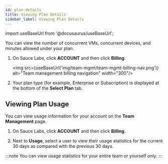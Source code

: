 ```yaml
---
id: plan-details
title: Viewing Plan Details
sidebar_label: Viewing Plan Details
---
```


import useBaseUrl from '@docusaurus/useBaseUrl';

You can view the number of concurrent VMs, concurrent devices, and minutes allowed under your plan.

1. On Sauce Labs, click **ACCOUNT** and then click **Billing**.

   <img src={useBaseUrl('img/team-mgmt/team-mgmt-billing-nav.png')} alt="Team management billing navigation" width="300"/>

2. Your plan type (for example, Enterprise or Subscription) is displayed at the bottom of the **Select Plan** tab.

## Viewing Plan Usage
You can view usage information for your account on the **Team Management** page.

1. On Sauce Labs, click **ACCOUNT** and then click **Billing**.

2. Next to **Usage**, select a user to view their usage statistics for the current 30 days as compared with the previous 30 days.

:::note
You can view usage statistics for your entire team or yourself only.
:::
